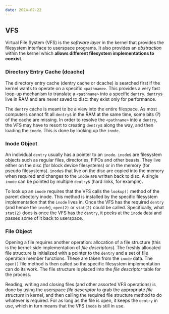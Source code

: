 ```yaml
---
date: 2024-02-22
---
```


## VFS

Virtual File System (VFS) is the *software layer* in the kernel that provides the filesystem interface to userspace programs. It also provides an *abstraction* within the kernel which **allows different filesystem implementations to coexist**.

### Directory Entry Cache (dcache)

The directory entry cache (dentry cache or dcache) is searched first if the kernel wants to operate on a specific `<pathname>`. This provides a very fast loop-up mechanism to translate a `<pathname>` into a specific `dentry`. `dentry`s live in RAM and are never saved to disc: they exist only for performance.

The `dentry` cache is meant to be a view into the entire filespace. As most computers cannot fit all `dentry`s in the RAM at the same time, some bits (?) of the cache are missing. In order to resolve the `<pathname>` into a `dentry`, the VFS may have to resort to creating `dentry`s along the way, and then loading the `inode`. This is done by looking up the `inode`.

### Inode Object

An individual `dentry` usually has a pointer to an `inode`. `inode`s are filesystem objects such as regular files, directories, FIFOs and other beasts. They live either on the disc (for block device filesystems) or in the memory (for pseudo filesystems). `inode`s that live on the disc are copied into the memory when required and changes to the `inode` are written back to disc. A single `inode` can be pointed by multiple `dentry`s (hard links, for example).

To look up an `inode` requires that the VFS calls the `lookup()` method of the parent directory inode. This method is installed by the specific filesystem implementation that the `inode` lives in. Once the VFS has the required `dentry` (and hence the `inode`), `open(2)` or `stat(2)` could be called. Specifically, what `stat(2)` does is once the VFS has the `dentry`, it peeks at the `inode` data and passes some of it back to userspace.

### File Object

Opening a file requires another operation: allocation of a file structure (this is the kernel-side implementation of *file descriptors*). The freshly allocated file structure is initialized with a pointer to the `dentry` and a set of file operation member functions. These are taken from the `inode` data. The `open()` file method is then called so the specific filesystem implementation can do its work. The file structure is placed into the *file descriptor* table for the process.

Reading, writing and closing files (and other assorted VFS operations) is done by using the userspace *file descriptor* to grab the appropriate *file structure* in kernel, and then calling the required file structure method to do whatever is required. For as long as the file is open, it keeps the `dentry` in use, which in turn means that the VFS `inode` is still in use.
